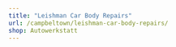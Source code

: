 ```yaml
---
title: "Leishman Car Body Repairs"
url: /campbeltown/leishman-car-body-repairs/
shop: Autowerkstatt
---
```


